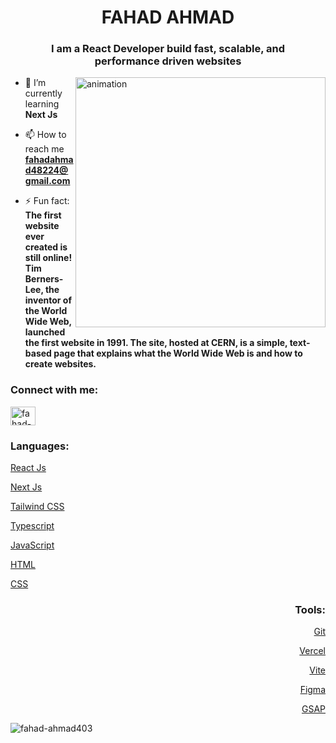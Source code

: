 <h1 align="center">FAHAD AHMAD</h1>
<h3 align="center">I am a React Developer build fast, scalable, and <br> performance driven websites</h3>

<img align="right" width="400px" src="https://cdn.dribbble.com/users/1059583/screenshots/4171367/coding-freak.gif" alt="animation">

- 🌱 I’m currently learning **Next Js**

- 📫 How to reach me **fahadahmad48224@gmail.com**

- ⚡ Fun fact: **The first website ever created is still online! Tim Berners-Lee, the inventor of the World Wide Web, launched the first website in 1991. The site, hosted at CERN, is a simple, text-based page that explains what the World Wide Web is and how to create websites.**

<h3 align="left">Connect with me:</h3>
<p align="left">
<a href="https://linkedin.com/in/fahad-ahmad-246477302" target="blank"><img align="center" src="https://raw.githubusercontent.com/rahuldkjain/github-profile-readme-generator/master/src/images/icons/Social/linked-in-alt.svg" alt="fahad-ahmad-246477302" height="30" width="40" /></a>
</p>

<p>
  <span align="left">
  <h3>Languages:</h3>
  <a href="https://react.dev/" target="_blank" rel="noreferrer">
    <p>React Js</p>
  </a>
  <a href="https://nextjs.org/" target="_blank" rel="noreferrer">
    <p>Next Js</p>
  </a>
  <a href="https://tailwindcss.com/" target="_blank" rel="noreferrer">
    <p>Tailwind CSS</p>
  </a>
  <a href="https://www.typescriptlang.org/" target="_blank" rel="noreferrer">
    <p>Typescript</p>
  </a>
  <a href="https://www.w3schools.com/js/" target="_blank" rel="noreferrer">
    <p>JavaScript</p>
  </a>
  <a href="https://www.w3schools.com/html/" target="_blank" rel="noreferrer">
    <p>HTML</p>
  </a>
  <a href="https://www.w3schools.com/css/" target="_blank" rel="noreferrer">
    <p>CSS</p>
  </a>
  </span>
  <span align="right">
  <h3>Tools:</h3>
  <a href="https://git-scm.com/" target="_blank" rel="noreferrer">
    <p>Git</p>
  </a>
  <a href="https://vercel.com/" target="_blank" rel="noreferrer">
    <p>Vercel</p>
  </a>
  <a href="https://vite.dev/" target="_blank" rel="noreferrer">
    <p>Vite</p>
  </a>
  <a href="https://www.figma.com/" target="_blank" rel="noreferrer">
    <p>Figma</p>
  </a>
  <a href="https://gsap.com/" target="_blank" rel="noreferrer">
    <p>GSAP</p>
  </a>
  </span>
</p>

<p><img align="center" src="https://github-readme-streak-stats.herokuapp.com/?user=fahad-ahmad403&" alt="fahad-ahmad403" /></p>
